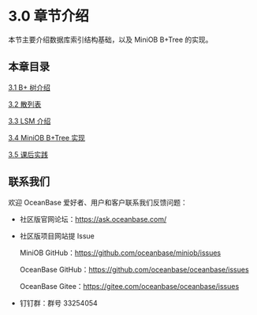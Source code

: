 # 3.0 章节介绍

本节主要介绍数据库索引结构基础，以及 MiniOB B+Tree 的实现。

## 本章目录

[3.1 B+ 树介绍](2.btree-introduction.md)

[3.2 散列表](3.hash-table.md)

[3.3 LSM 介绍](4.lsm-introduction.md)

[3.4 MiniOB B+Tree 实现](5.miniob-btree-introduction.md)

[3.5 课后实践](6.homework.md)

## 联系我们

欢迎 OceanBase 爱好者、用户和客户联系我们反馈问题：

- 社区版官网论坛：<https://ask.oceanbase.com/>

- 社区版项目网站提 Issue

    MiniOB GitHub：<https://github.com/oceanbase/miniob/issues>

    OceanBase GitHub：<https://github.com/oceanbase/oceanbase/issues>

    OceanBase Gitee：<https://gitee.com/oceanbase/oceanbase/issues>

- 钉钉群：群号 33254054
